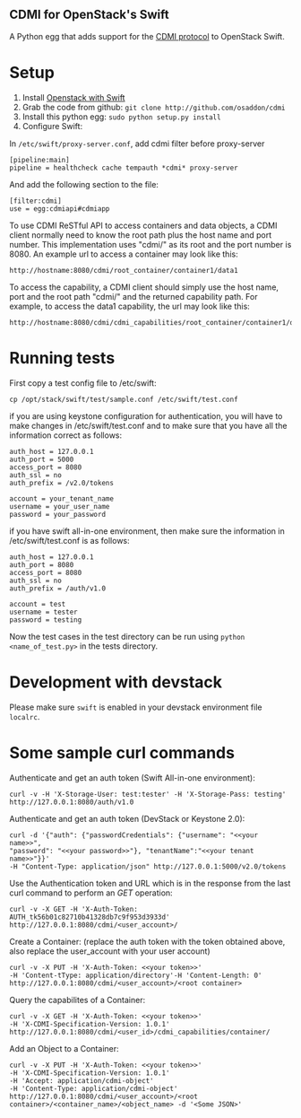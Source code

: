 CDMI for OpenStack's Swift
--------------------------

A Python egg that adds support for the [CDMI protocol](http://cdmi.sniacloud.org/) to OpenStack Swift.

Setup
=====

1. Install [Openstack with Swift](http://docs.openstack.org/essex/openstack-object-storage/admin/content/)
2. Grab the code from github:
     `git clone http://github.com/osaddon/cdmi`
3. Install this python egg: `sudo python setup.py install`
4. Configure Swift:

In `/etc/swift/proxy-server.conf`, add cdmi filter before proxy-server

	[pipeline:main]
	pipeline = healthcheck cache tempauth *cdmi* proxy-server

And add the following section to the file:

	[filter:cdmi]
	use = egg:cdmiapi#cdmiapp

To use CDMI ReSTful API to access containers and data objects, a CDMI client
normally need to know the root path plus the host name and port number. This
implementation uses "cdmi/" as its root and the port number is 8080. An example
url to access a container may look like this:

    http://hostname:8080/cdmi/root_container/container1/data1

To access the capability, a CDMI client should simply use the host name, port
and the root path "cdmi/" and the returned capability path. For example, to
access the data1 capability, the url may look like this:

    http://hostname:8080/cdmi/cdmi_capabilities/root_container/container1/data1

Running tests
=============

First copy a test config file to /etc/swift:

	cp /opt/stack/swift/test/sample.conf /etc/swift/test.conf

if you are using keystone configuration for authentication, you will have to
make changes in /etc/swift/test.conf and to make sure that you have all the
information correct as follows:

    auth_host = 127.0.0.1
    auth_port = 5000
    access_port = 8080
    auth_ssl = no
    auth_prefix = /v2.0/tokens

    account = your_tenant_name
    username = your_user_name
    password = your_password

if you have swift all-in-one environment, then make sure the information in
/etc/swift/test.conf is as follows:

    auth_host = 127.0.0.1
    auth_port = 8080
    access_port = 8080
    auth_ssl = no
    auth_prefix = /auth/v1.0

    account = test
    username = tester
    password = testing

Now the test cases in the test directory can be run using `python <name_of_test.py>` in the tests directory.

Development with devstack
=========================

Please make sure `swift` is enabled in your devstack environment file `localrc`.

Some sample curl commands
=========================

Authenticate and get an auth token (Swift All-in-one environment):

    curl -v -H 'X-Storage-User: test:tester' -H 'X-Storage-Pass: testing' http://127.0.0.1:8080/auth/v1.0

Authenticate and get an auth token (DevStack or Keystone 2.0):

    curl -d '{"auth": {"passwordCredentials": {"username": "<<your name>>",
    "password": "<<your password>>"}, "tenantName":"<<your tenant name>>"}}'
    -H "Content-Type: application/json" http://127.0.0.1:5000/v2.0/tokens

Use the Authentication token and URL which is in the response from the last
curl command to perform an *GET* operation:

    curl -v -X GET -H 'X-Auth-Token: AUTH_tk56b01c82710b41328db7c9f953d3933d'
    http://127.0.0.1:8080/cdmi/<user_account>/

Create a Container: (replace the auth token with the token obtained above,
also replace the user_account with your user account)

    curl -v -X PUT -H 'X-Auth-Token: <<your token>>'
    -H 'Content-tType: application/directory'-H 'Content-Length: 0'
    http://127.0.0.1:8080/cdmi/<user_account>/<root container>

Query the capabilites of a Container:

    curl -v -X GET -H 'X-Auth-Token: <<your token>>'
    -H 'X-CDMI-Specification-Version: 1.0.1'
    http://127.0.0.1:8080/cdmi/<user_id>/cdmi_capabilities/container/

Add an Object to a Container:

    curl -v -X PUT -H 'X-Auth-Token: <<your token>>'
    -H 'X-CDMI-Specification-Version: 1.0.1'
    -H 'Accept: application/cdmi-object'
    -H 'Content-Type: application/cdmi-object'
    http://127.0.0.1:8080/cdmi/<user_account>/<root container>/<container_name>/<object_name> -d '<Some JSON>'
